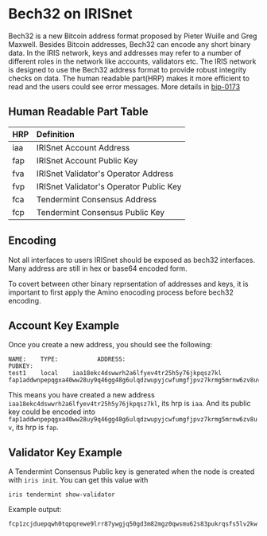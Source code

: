 # Bech32 on IRISnet

Bech32 is a new Bitcoin address format proposed by Pieter Wuille and Greg Maxwell. Besides Bitcoin addresses, Bech32 can encode any short binary data. In the IRIS network, keys and addresses may refer to a number of different roles in the network like accounts, validators etc. The IRIS network is designed to use the Bech32 address format to provide robust integrity checks on data. The human readable part(HRP) makes it more efficient to read and the users could see error messages. More details in [bip-0173](https://github.com/bitcoin/bips/blob/master/bip-0173.mediawiki)


## Human Readable Part Table


| HRP        | Definition |
| -----------|:-------------|
|iaa|   IRISnet Account Address|
|fap|    IRISnet Account Public Key|
|fva|   IRISnet Validator's Operator Address|
|fvp|   IRISnet Validator's Operator Public Key|
|fca|   Tendermint Consensus Address|
|fcp|    Tendermint Consensus Public Key|

## Encoding

Not all interfaces to users IRISnet should be exposed as bech32 interfaces. Many address are still in hex or base64 encoded form.

To covert between other binary reprsentation of addresses and keys, it is important to first apply the Amino enocoding process before bech32 encoding.


## Account Key Example

Once you create a new address, you should see the following:

```
NAME:    TYPE:           ADDRESS:                                PUBKEY:
test1    local    iaa18ekc4dswwrh2a6lfyev4tr25h5y76jkpqsz7kl    fap1addwnpepqgxa40ww28uy9q46gg48g6ulqdzwupyjcwfumgfjpvz7krmg5mrnw6zv8uv
```

This means you have created a new address `iaa18ekc4dswwrh2a6lfyev4tr25h5y76jkpqsz7kl`, its hrp is `iaa`. And its public key could be encoded into `fap1addwnpepqgxa40ww28uy9q46gg48g6ulqdzwupyjcwfumgfjpvz7krmg5mrnw6zv8uv`, its hrp is `fap`. 

## Validator Key Example

A Tendermint Consensus Public key is generated when the node is created with  `iris init`.
You can get this value with   
```
iris tendermint show-validator
```

Example output:
```
fcp1zcjduepqwh0tqpqrewe9lrr87ywgjq50gd3m82mgz0qwsmu62s83pukrqsfs5lv2kw
```
